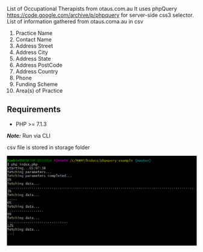 List of Occupational Therapists from otaus.com.au
It uses phpQuery https://code.google.com/archive/p/phpquery for server-side css3 selector.
List of information gathered from otaus.coma.au in csv
1. Practice Name
2. Contact Name
3. Address Street
4. Address City
5. Address State
6. Address PostCode
7. Address Country
8. Phone
9. Funding Scheme
10. Area(s) of Practice

## Requirements
- PHP >= 7.1.3

***Note:***
Run via CLI

csv file is stored in storage folder

![runnig via cli](https://raw.githubusercontent.com/rawbinn/phpquery-example/master/storage/cli.png)

